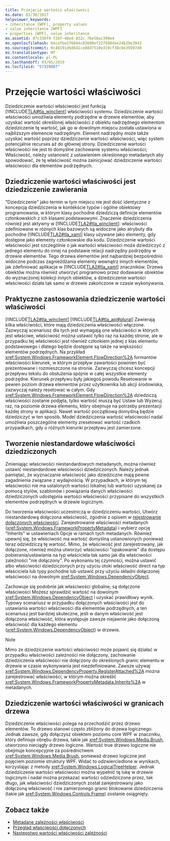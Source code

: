 ```yaml
---
title: Przejęcie wartości właściwości
ms.date: 03/30/2017
helpviewer_keywords:
- inheritance [WPF], property values
- value inheritance [WPF]
- properties [WPF], value inheritance
ms.assetid: d7c338f9-f2bf-48ed-832c-7be58ac390e4
ms.openlocfilehash: 64cafbe2f6044c83600ef227608dee24b29e3943
ms.sourcegitcommit: 0c48191d6d641ce88d7510e319cf38c0e35697d0
ms.translationtype: MT
ms.contentlocale: pl-PL
ms.lasthandoff: 03/05/2019
ms.locfileid: "57359887"
---
```

# <a name="property-value-inheritance"></a>Przejęcie wartości właściwości
Dziedziczenie wartości właściwości jest funkcją [!INCLUDE[TLA#tla_winclient](../../../../includes/tlasharptla-winclient-md.md)] właściwości systemu. Dziedziczenie wartości właściwości umożliwia elementy podrzędne w drzewie elementów, aby uzyskać wartość określonej właściwości z obiektu nadrzędnego elementom dziedziczenie tę wartość, jak go w dowolnym miejscu została ustawiona w najbliższym elemencie nadrzędnym. Element nadrzędny może także uzyskać wartość poprzez dziedziczenie wartości właściwości, więc system potencjalnie recurses aż do głównej strony. Dziedziczenie wartości właściwości nie jest to domyślne zachowanie systemu właściwości; Właściwość, należy ustanowić z ustawieniem określonego metadanych aby spowodować, że tę właściwość można zainicjować dziedziczenie wartości właściwości dla elementów podrzędnych.  
  

  
<a name="Property_Value_Inheritance_is_Containment_Inheritance"></a>   
## <a name="property-value-inheritance-is-containment-inheritance"></a>Dziedziczenie wartości właściwości jest dziedziczenie zawierania  
 "Dziedziczenie" jako termin w tym miejscu nie jest dość identyczne z koncepcją dziedziczenia w kontekście typów i ogólne obiektowy programowania, w którym klasy pochodne dziedziczą definicje elementów członkowskich z ich klasami podstawowymi. Znaczenie dziedziczenia również jest aktywny w [!INCLUDE[TLA2#tla_winclient](../../../../includes/tla2sharptla-winclient-md.md)]: właściwości zdefiniowane w różnych klas bazowych są widoczne jako atrybuty dla pochodne [!INCLUDE[TLA2#tla_xaml](../../../../includes/tla2sharptla-xaml-md.md)] klasy używane jako elementy, gdy dostępne jako elementy członkowskie dla kodu. Dziedziczenie wartości właściwości jest szczególnie o jak wartości właściwości może dziedziczyć z jednego elementu do innej na podstawie relacji nadrzędny podrzędny w drzewie elementów. Tego drzewa elementów jest najbardziej bezpośrednio widoczne podczas zagnieżdżania elementy wewnątrz innych elementów, jak zdefiniować aplikacje w [!INCLUDE[TLA2#tla_xaml](../../../../includes/tla2sharptla-xaml-md.md)] znaczników. Drzewa obiektów można również utworzyć programowo przez dodawanie obiektów do wyznaczonej kolekcji innych obiektów, a dziedziczenie wartości właściwości działa tak samo w drzewie zakończone w czasie wykonywania.  
  
<a name="Practical_Applications_of_Property_Value_Inheritance"></a>   
## <a name="practical-applications-of-property-value-inheritance"></a>Praktyczne zastosowania dziedziczenie wartości właściwości  
 [!INCLUDE[TLA2#tla_winclient](../../../../includes/tla2sharptla-winclient-md.md)] [!INCLUDE[TLA#tla_api#plural](../../../../includes/tlasharptla-apisharpplural-md.md)] Zawierają kilka właściwości, które mają dziedziczenia właściwości włączone. Zazwyczaj scenariusz dla tych jest wymagają one właściwości w których jest właściwe, właściwość można ustawić tylko raz na każdej stronie, ale w przypadku tej właściwości jest również członkiem jednej z klas elementu podstawowego i dlatego będzie dostępne są także na większości elementów podrzędnych. Na przykład <xref:System.Windows.FrameworkElement.FlowDirection%2A> formantów właściwości kierunek, w którym przepływ zawartości powinien być prezentowane i rozmieszczone na stronie. Zazwyczaj chcesz koncepcji przepływu tekstu do obsłużenia spójnie w całej wszystkie elementy podrzędne. Kierunek przepływu były jakiegoś powodu Resetowanie w pewien poziom drzewa elementów przez użytkownika lub akcji środowiska, zazwyczaj należy resetować w całym. Gdy <xref:System.Windows.FrameworkElement.FlowDirection%2A> dziedziczą właściwości zostanie podjęta, tylko wartość muszą być Ustaw lub Wyzeruj raz, na poziomie drzewa elementu, który obejmuje na potrzeby prezentacji każdej strony w aplikacji. Nawet wartość początkową domyślną będzie dziedziczyć w ten sposób. Model dziedziczenia wartość właściwości nadal umożliwia poszczególne elementy zresetować wartość rzadkich przypadkach, gdy o różnych kierunki przepływu jest zamierzone.  
  
<a name="Making_a_Custom_Property_Inheritable"></a>   
## <a name="making-a-custom-property-inheritable"></a>Tworzenie niestandardowe właściwości dziedziczonych  
 Zmieniając właściwości niestandardowych metadanych, można również ustawić niestandardowe właściwości dziedziczonych. Należy jednak pamiętać, że wyznaczanie właściwość jako dziedziczne mają pewne zagadnienia związane z wydajnością. W przypadkach, w którym tej właściwości nie ma ustalonych wartości lokalnej lub wartości uzyskanej za pomocą stylów, szablonów i powiązania danych właściwości dziedziczonych udostępnia wartości właściwości przypisane do wszystkich elementów podrzędnych w drzewie logicznym.  
  
 Do tworzenia właściwości uczestniczą w dziedziczeniu wartości, Utwórz niestandardową dołączona właściwość, zgodnie z opisem w [rejestrowanie dołączonych właściwości](how-to-register-an-attached-property.md). Zarejestrowanie właściwości metadanych (<xref:System.Windows.FrameworkPropertyMetadata>) i wybierz opcję "Inherits" w ustawieniach Opcje w ramach tych metadanych. Również upewnij się, że właściwość ma wartość domyślną ustanowionych ponieważ teraz odziedziczą tę wartość. Mimo, że właściwość jest zarejestrowany, jak dołączone, również można utworzyć właściwości "opakowanie" dla dostępu pobierania/ustawiania na typ właściciela tak samo jak dla właściwości zależności "nie dołączony". Po wykonaniu tej czynności, można ustawić albo właściwości dziedziczonych przy użyciu otoki właściwość direct na typ właściciela lub typy pochodne lub ustawić przy użyciu składni dołączonej właściwości na dowolnym <xref:System.Windows.DependencyObject>.  
  
 Zachowuje się podobnie jak właściwości globalne; są dołączone właściwości Możesz sprawdzić wartość na dowolnym <xref:System.Windows.DependencyObject> i uzyskać prawidłowy wynik. Typowy scenariusz w przypadku dołączonych właściwości jest do ustawiania wartości właściwości dla elementów podrzędnych, a ten scenariusz jest bardziej skuteczne, jeśli w danym właściwość jest dołączona właściwość, która występuje zawsze niejawnie jako dołączoną właściwość dla każdego elementu (<xref:System.Windows.DependencyObject>) w drzewie.  
  
> [!NOTE]
>  Mimo że dziedziczenie wartości właściwości może pojawić się działać w przypadku właściwości zależności nie dołączony, zachowanie dziedziczenia właściwości nie dołączony do określonych granic elementu w drzewie w czasie wykonywania jest niezdefiniowane. Zawsze używaj <xref:System.Windows.DependencyProperty.RegisterAttached%2A> można zarejestrować właściwości, w którym można określić <xref:System.Windows.FrameworkPropertyMetadata.Inherits%2A> w metadanych.  
  
<a name="InheritanceContext"></a>   
## <a name="inheriting-property-values-across-tree-boundaries"></a>Dziedziczenie wartości właściwości w granicach drzewa  
 Dziedziczenie właściwości polega na przechodzić przez drzewo elementów. To drzewo stanowi często zbliżony do drzewa logicznego. Jednak zawsze, gdy dołączysz obiektem poziomu core WPF w znaczniku, który definiuje obrębu drzewa, takie jak <xref:System.Windows.Media.Brush>, utworzono nieciągły drzewo logiczne. Wartość true drzewo logiczne nie obejmuje koncepcyjnie za pośrednictwem <xref:System.Windows.Media.Brush>, ponieważ drzewo logiczne jest pojęciem poziomie struktury WPF. Widać to odzwierciedlone w wynikach, korzystając z metody <xref:System.Windows.LogicalTreeHelper>. Jednak dziedziczenie wartości właściwości można wypełnić tę lukę w drzewie logicznym i nadal można przekazać wartości odziedziczone przez, tak długo, jak właściwości dziedziczonych został zarejestrowany jako dołączoną właściwość i nie zamierzonego granic blokowanie dziedziczenia (takie jak <xref:System.Windows.Controls.Frame>) zostanie osiągnięty.  
  
## <a name="see-also"></a>Zobacz także
- [Metadane zależności właściwości](dependency-property-metadata.md)
- [Przegląd właściwości dołączonych](attached-properties-overview.md)
- [Następstwo wartości właściwości zależności](dependency-property-value-precedence.md)
